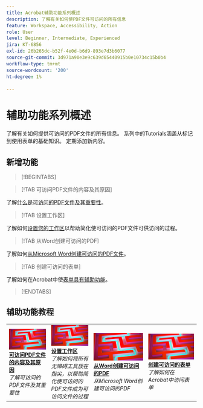 ```yaml
---
title: Acrobat辅助功能系列概述
description: 了解有关如何使PDF文件可访问的所有信息
feature: Workspace, Accessibility, Action
role: User
level: Beginner, Intermediate, Experienced
jira: KT-6856
exl-id: 26b265dc-b52f-4e0d-b6d9-893e7d3b6077
source-git-commit: 3d971a90e3e9c639d65440915b0e10734c15b0b4
workflow-type: tm+mt
source-wordcount: '200'
ht-degree: 1%

---
```


# 辅助功能系列概述

了解有关如何提供可访问的PDF文件的所有信息。 系列中的Tutorials涵盖从标记到使用表单的基础知识。 定期添加新内容。

## 新增功能

>[!BEGINTABS]

>[!TAB 可访问PDF文件的内容及其原因]

了解[什么是可访问的PDF文件及其重要性](what-why-accessible-pdf.md)。

>[!TAB 设置工作区]

了解如何[设置您的工作区](set-up-workspace.md)以帮助简化使可访问的PDF文件可供访问的过程。

>[!TAB 从Word创建可访问的PDF]

了解如何[从Microsoft Word创建可访问的PDF文件](create-accessible-from-word.md)。

>[!TAB 创建可访问的表单]

了解如何在Acrobat中使[表单具有辅助功能](create-accessible-forms.md)。

>[!ENDTABS]

## 辅助功能教程

<table style="table-layout:fixed">
<tr>
  <td>
    <a href="what-why-accessible-pdf.md">
      <img alt="可访问PDF文件的内容及其原因" src="../assets/accessibility-series-2025.png" />
    </a>
    <div>
    <a href="what-why-accessible-pdf.md"><strong>可访问PDF文件的内容及其原因</strong></a>
    </div>
    <em>了解可访问的PDF文件及其重要性</em>
    <br>
  </td>
  <td>
    <a href="set-up-workspace.md">
      <img alt="设置工作区" src="../assets/accessibility-series-2025.png" />
    </a>
    <div>
    <a href="set-up-workspace.md"><strong>设置工作区</strong></a>
    </div>
    <em>了解如何将所有无障碍工具放在指尖，以帮助简化使可访问的PDF文件成为可访问文件的过程</em>
    <br>
  </td>
  <td>
    <a href="create-accessible-from-word.md">
      <img alt="从Word创建可访问的PDF" src="../assets/accessibility-series-2025.png" />
    </a>
    <div>
    <a href="create-accessible-from-word.md"><strong>从Word创建可访问的PDF</strong></a>
    </div>
    <em>从Microsoft Word创建可访问的PDF</em>
    <br>
  </td>
  <td>
    <a href="create-accessible-forms.md">
      <img alt="创建具有辅助工具的表单" src="../assets/accessibility-series-2025.png" />
    </a>
    <div>
    <a href="create-accessible-forms.md"><strong>创建可访问的表单</strong></a>
    </div>
    <em>了解如何在Acrobat中访问表单</em>
    <br>
  </td>
</tr>
</table>
